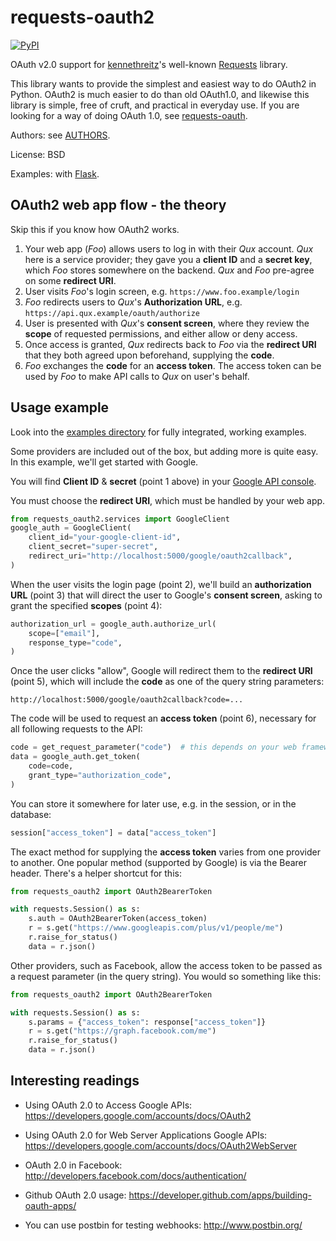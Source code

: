 # requests-oauth2

[![PyPI](https://img.shields.io/pypi/v/requests-oauth2.svg)](https://pypi.python.org/pypi/requests-oauth2)

OAuth v2.0 support for
[kennethreitz](https://github.com/kennethreitz)'s well-known
[Requests](https://github.com/kennethreitz/requests) library.

This library wants to provide the simplest and easiest way to do
OAuth2 in Python. OAuth2 is much easier to do than old OAuth1.0, and
likewise this library is simple, free of cruft, and practical in
everyday use. If you are looking for a way of doing OAuth 1.0, see
[requests-oauth](https://github.com/maraujop/requests-oauth).

Authors: see [AUTHORS](/AUTHORS).

License: BSD

Examples: with [Flask](/examples/web_flask.py).

## OAuth2 web app flow - the theory

Skip this if you know how OAuth2 works.

1. Your web app (*Foo*) allows users to log in with their *Qux*
   account. *Qux* here is a service provider; they gave you a **client
   ID** and a **secret key**, which *Foo* stores somewhere on the
   backend. *Qux* and *Foo* pre-agree on some **redirect URI**.
2. User visits *Foo*'s login screen, e.g.
   `https://www.foo.example/login`
3. *Foo* redirects users to *Qux*'s **Authorization URL**, e.g.
   `https://api.qux.example/oauth/authorize`
4. User is presented with *Qux*'s **consent screen**, where they
   review the **scope** of requested permissions, and either allow or
   deny access.
5. Once access is granted, *Qux* redirects back to *Foo* via the
   **redirect URI** that they both agreed upon beforehand, supplying
   the **code**.
6. *Foo* exchanges the **code** for an **access token**. The access
   token can be used by *Foo* to make API calls to *Qux* on user's
   behalf.

## Usage example

Look into the [examples directory](/examples) for fully integrated,
working examples.

Some providers are included out of the box, but adding more is quite
easy. In this example, we'll get started with Google.

You will find **Client ID** & **secret** (point 1 above) in your
[Google API console](https://console.cloud.google.com/apis/credentials).

You must choose the **redirect URI**, which must be handled by your
web app.

```python
from requests_oauth2.services import GoogleClient
google_auth = GoogleClient(
    client_id="your-google-client-id",
    client_secret="super-secret",
    redirect_uri="http://localhost:5000/google/oauth2callback",
)
```

When the user visits the login page (point 2), we'll build an
**authorization URL** (point 3) that will direct the user to Google's
**consent screen**, asking to grant the specified **scopes** (point
4):

```python
authorization_url = google_auth.authorize_url(
    scope=["email"],
    response_type="code",
)
```

Once the user clicks "allow", Google will redirect them to the
**redirect URI** (point 5), which will include the **code** as one of
the query string parameters:

    http://localhost:5000/google/oauth2callback?code=...

The code will be used to request an **access token** (point 6),
necessary for all following requests to the API:

```python
code = get_request_parameter("code")  # this depends on your web framework!
data = google_auth.get_token(
    code=code,
    grant_type="authorization_code",
)
```

You can store it somewhere for later use, e.g. in the session, or in
the database:

```python
session["access_token"] = data["access_token"]
```

The exact method for supplying the **access token** varies from one
provider to another. One popular method (supported by Google) is via
the Bearer header. There's a helper shortcut for this:

```python
from requests_oauth2 import OAuth2BearerToken

with requests.Session() as s:
    s.auth = OAuth2BearerToken(access_token)
    r = s.get("https://www.googleapis.com/plus/v1/people/me")
    r.raise_for_status()
    data = r.json()
```

Other providers, such as Facebook, allow the access token to be passed
as a request parameter (in the query string). You would so something
like this:

```python
from requests_oauth2 import OAuth2BearerToken

with requests.Session() as s:
    s.params = {"access_token": response["access_token"]}
    r = s.get("https://graph.facebook.com/me")
    r.raise_for_status()
    data = r.json()
```

## Interesting readings

* Using OAuth 2.0 to Access Google APIs:
  <https://developers.google.com/accounts/docs/OAuth2>

* Using OAuth 2.0 for Web Server Applications Google APIs:
  <https://developers.google.com/accounts/docs/OAuth2WebServer>

* OAuth 2.0 in Facebook:
  <http://developers.facebook.com/docs/authentication/>

* Github OAuth 2.0 usage:
  <https://developer.github.com/apps/building-oauth-apps/>

* You can use postbin for testing webhooks: <http://www.postbin.org/>
